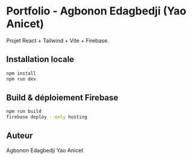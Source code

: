 # Portfolio - Agbonon Edagbedji (Yao Anicet)

Projet React + Tailwind + Vite + Firebase.

## Installation locale

```bash
npm install
npm run dev
```

## Build & déploiement Firebase

```bash
npm run build
firebase deploy --only hosting
```

## Auteur
Agbonon Edagbedji Yao Anicet
